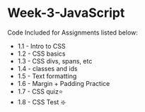 # Week-3-JavaScript

Code Included for Assignments listed below:

- 1.1 - Intro to CSS
- 1.2 - CSS basics
- 1.3 - CSS divs, spans, etc
- 1.4 - classes and ids
- 1.5 - Text formatting
- 1.6 - Margin + Padding Practice
- 1.7 - CSS quiz⭐️
- 1.8 - CSS Test ❇️
